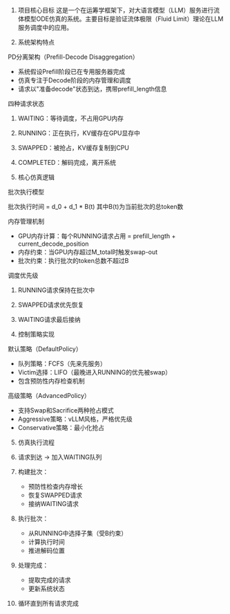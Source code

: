 1. 项目核心目标
这是一个在运筹学框架下，对大语言模型（LLM）服务进行流体模型ODE仿真的系统。主要目标是验证流体极限（Fluid
Limit）理论在LLM服务调度中的应用。

1. 系统架构特点

PD分离架构（Prefill-Decode Disaggregation）

- 系统假设Prefill阶段已在专用服务器完成
- 仿真专注于Decode阶段的内存管理和调度
- 请求以"准备decode"状态到达，携带prefill_length信息

四种请求状态

1. WAITING：等待调度，不占用GPU内存
2. RUNNING：正在执行，KV缓存在GPU显存中
3. SWAPPED：被抢占，KV缓存复制到CPU
4. COMPLETED：解码完成，离开系统

3. 核心仿真逻辑

批次执行模型

批次执行时间 = d_0 + d_1 * B(t)
其中B(t)为当前批次的总token数

内存管理机制

- GPU内存计算：每个RUNNING请求占用 = prefill_length + current_decode_position
- 内存约束：当GPU内存超过M_total时触发swap-out
- 批次约束：执行批次的token总数不超过B

调度优先级

1. RUNNING请求保持在批次中
2. SWAPPED请求优先恢复
3. WAITING请求最后接纳

4. 控制策略实现

默认策略（DefaultPolicy）

- 队列策略：FCFS（先来先服务）
- Victim选择：LIFO（最晚进入RUNNING的优先被swap）
- 包含预防性内存检查机制

高级策略（AdvancedPolicy）

- 支持Swap和Sacrifice两种抢占模式
- Aggressive策略：vLLM风格，严格优先级
- Conservative策略：最小化抢占

5. 仿真执行流程

1. 请求到达 → 加入WAITING队列
2. 构建批次：
    - 预防性检查内存增长
    - 恢复SWAPPED请求
    - 接纳WAITING请求
3. 执行批次：
    - 从RUNNING中选择子集（受B约束）
    - 计算执行时间
    - 推进解码位置
4. 处理完成：
    - 提取完成的请求
    - 更新系统状态
5. 循环直到所有请求完成